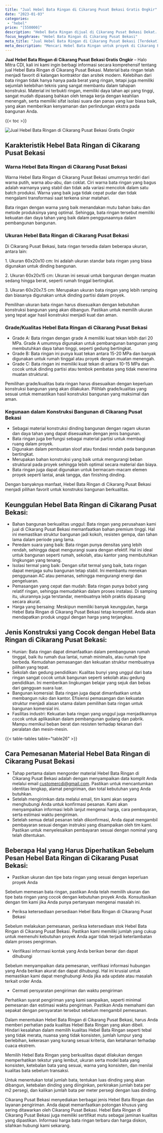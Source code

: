 ```yaml
---
title: "Jual Hebel Bata Ringan di Cikarang Pusat Bekasi Gratis Ongkir"
date: "2023-01-03"
categories:
 - "hebel"
price: "[550000]"
description: "Hebel Bata Ringan dijual di Cikarang Pusat Bekasi Dekat. Hebel Bata Ringan ini sering dipakai dalam proyek pembangunan sebagai bahan bangunan yang tahan lama dan berkualitas. Kontak kami untuk mendapatkan informasi lebih lanjut."
focus_keyphrase: "Hebel Bata Ringan di Cikarang Pusat Bekasi"
meta_title: "Jual Hebel Bata Ringan di Cikarang Pusat Bekasi [Terdekat] - CDI"
meta_description: "Mencari Hebel Bata Ringan untuk proyek di Cikarang Pusat Bekasi? Kami memiliki Hebel Bata Ringan berkualitas untuk bahan bangunan dinding. Raih penawaran terbaik sekarang."
---
```


**Jual Hebel Bata Ringan di Cikarang Pusat Bekasi Gratis Ongkir** – Halo Mitra CDI, kali ini kami ingin berbagi informasi secara komprehensif tentang jual Hebel Bata Ringan di Cikarang Pusat Bekasi. Material bata ringan telah menjadi favorit di kalangan kontraktor dan arsitek modern. Kelebihan dari bata ringan tidak hanya hanya pada berat yang ringan, tetapi juga memiliki sejumlah kelebihan teknis yang sangat membantu dalam tahapan konstruksi. Material ini terbukti ringan, memiliki daya tahan api yang tinggi, sangat mudah dipasang bahkan oleh tenaga kerja dengan keahlian menengah, serta memiliki sifat isolasi suara dan panas yang luar biasa baik, yang akan memberikan kenyamanan dan perlindungan ekstra pada bangunan Anda.

{{< toc >}}

![Jual Hebel Bata Ringan di Cikarang Pusat Bekasi Gratis Ongkir](/images/hebel/hebel-bataringan-02.jpg)

## Karakteristik Hebel Bata Ringan di Cikarang Pusat Bekasi

### Warna Hebel Bata Ringan di Cikarang Pusat Bekasi

Warna Hebel Bata Ringan di Cikarang Pusat Bekasi umumnya terdiri dari warna putih, warna abu-abu, dan coklat. Ciri warna bata ringan yang bagus adalah warnanya yang stabil dan tidak ada variasi mencolok dalam satu batch produksi. Warna yang baik juga tidak cepat pudar dan tidak mengalami transformasi saat terkena sinar matahari.

Bata ringan dengan warna yang baik menandakan mutu bahan baku dan metode produksinya yang optimal. Sehingga, bata ringan tersebut memiliki kekuatan dan daya tahan yang baik dalam penggunaannya dalam pembangunan bangunan.

### Ukuran Hebel Bata Ringan di Cikarang Pusat Bekasi

Di Cikarang Pusat Bekasi, bata ringan tersedia dalam beberapa ukuran, antara lain:

1\. Ukuran 60x20x10 cm: Ini adalah ukuran standar bata ringan yang biasa digunakan untuk dinding bangunan.

2\. Ukuran 60x20x15 cm: Ukuran ini sesuai untuk bangunan dengan muatan sedang hingga berat, seperti rumah tinggal bertingkat.

3\. Ukuran 60x20x7.5 cm: Merupakan ukuran bata ringan yang lebih ramping dan biasanya digunakan untuk dinding partisi dalam proyek.

Pemilihan ukuran bata ringan harus disesuaikan dengan kebutuhan konstruksi bangunan yang akan dibangun. Pastikan untuk memilih ukuran yang tepat agar hasil konstruksi menjadi kuat dan aman.

### Grade/Kualitas Hebel Bata Ringan di Cikarang Pusat Bekasi

*   Grade A: Bata ringan dengan grade A memiliki kuat tekan lebih dari 20 MPa. Grade A umumnya digunakan untuk pembangunan bangunan yang membutuhkan daya tahan tinggi, seperti gedung bertingkat.
*   Grade B: Bata ringan ini punya kuat tekan antara 15-20 MPa dan banyak digunakan untuk rumah tinggal atau proyek dengan muatan menengah.
*   Grade C: Bata ringan ini memiliki kuat tekan di antara 10-15 MPa dan cocok untuk dinding partisi atau tembok pembatas yang tidak menerima muatan struktural.

Pemilihan grade/kualitas bata ringan harus disesuaikan dengan keperluan konstruksi bangunan yang akan dilakukan. Pilihlah grade/kualitas yang sesuai untuk memastikan hasil konstruksi bangunan yang maksimal dan aman.

### Kegunaan dalam Konstruksi Bangunan di Cikarang Pusat Bekasi

*   Sebagai material konstruksi dinding bangunan dengan ragam ukuran dan daya tahan yang dapat disesuaikan dengan jenis bangunan.
*   Bata ringan juga berfungsi sebagai material partisi untuk membagi ruang dalam proyek.
*   Digunakan dalam pembuatan sloof atau fondasi rendah pada bangunan bertingkat.
*   Merupakan bahan konstruksi yang baik untuk mengurangi beban struktural pada proyek sehingga lebih optimal secara material dan biaya.
*   Bata ringan juga dapat digunakan untuk bermacam-macam elemen proyek seperti lantai, anak tangga, dan finishing dinding.

Dengan banyaknya manfaat, Hebel Bata Ringan di Cikarang Pusat Bekasi menjadi pilihan favorit untuk konstruksi bangunan berkualitas.

## Keunggulan Hebel Bata Ringan di Cikarang Pusat Bekasi:

*   Bahan bangunan berkualitas unggul: Bata ringan yang perusahaan kami jual di Cikarang Pusat Bekasi memanfaatkan bahan premium tinggi. Hal ini memastikan struktur bangunan jadi kokoh, resisten gempa, dan tahan lama dalam periode yang lama.
*   Peredam suara yang baik: Bata ringan punya densitas yang lebih rendah, sehingga dapat mengurangi suara dengan efektif. Hal ini ideal untuk bangunan seperti rumah, sekolah, atau kantor yang membutuhkan lingkungan yang tenang.
*   Isolasi termal yang baik: Dengan sifat termal yang baik, bata ringan dapat menjaga suhu bangunan tetap stabil. Ini membantu menekan penggunaan AC atau pemanas, sehingga mengurangi energi dan pengeluaran.
*   Pemasangan yang cepat dan mudah: Bata ringan punya bobot yang relatif ringan, sehingga memudahkan dalam proses instalasi. Di samping itu, ukurannya juga terstandar, membuatnya lebih praktis dipasang secara akurat.
*   Harga yang bersaing: Meskipun memiliki banyak keunggulan, harga Hebel Bata Ringan di Cikarang Pusat Bekasi tetap kompetitif. Anda akan mendapatkan produk unggul dengan harga yang terjangkau.

## Jenis Konstruksi yang Cocok dengan Hebel Bata Ringan di Cikarang Pusat Bekasi:

*   Hunian: Bata ringan dapat dimanfaatkan dalam pembangunan rumah tinggal, baik itu rumah dua lantai, rumah minimalis, atau rumah tipe berbeda. Kemudahan pemasangan dan kekuatan struktur membuatnya pilihan yang tepat.
*   Sekolah dan gedung pendidikan: Kualitas bunyi yang unggul dari bata ringan sangat cocok untuk bangunan seperti sekolah atau gedung pendidikan. Ini memberikan lingkungan belajar yang sejuk dan bebas dari gangguan suara luar.
*   Bangunan komersial: Bata ringan juga dapat dimanfaatkan untuk membangun ruko dan kantor. Efisiensi pemasangan dan kekuatan struktur menjadi alasan utama dalam pemilihan bata ringan untuk bangunan komersial ini.
*   Fasilitas industri: Kekuatan bata ringan yang unggul juga menjadikannya cocok untuk aplikasikan dalam pembangunan gudang dan pabrik. Mampu memikul beban berat dan resisten terhadap tekanan dari peralatan dan mesin-mesin.

{{< table-tables table="table26" >}}

## Cara Pemesanan Material Hebel Bata Ringan di Cikarang Pusat Bekasi

*   Tahap pertama dalam mengorder material Hebel Bata Ringan di Cikarang Pusat Bekasi adalah dengan menyampaikan data komplit Anda melalui email customercdi@gmail.com. Pastikan untuk mencantumkan identitas lengkap, alamat pengiriman, dan total kebutuhan yang Anda butuhkan.
*   Setelah mengirimkan data melalui email, tim kami akan segera menghubungi Anda untuk konfirmasi pesanan. Kami akan menyampaikan informasi lebih lanjut mengenai harga, cara pembayaran, serta estimasi waktu pengiriman.
*   Setelah semua detail pesanan telah dikonfirmasi, Anda dapat mengambil pembayaran sesuai dengan instruksi yang disampaikan oleh tim kami. Pastikan untuk menyelesaikan pembayaran sesuai dengan nominal yang telah ditentukan.

## Beberapa Hal yang Harus Diperhatikan Sebelum Pesan Hebel Bata Ringan di Cikarang Pusat Bekasi:

*   Pastikan ukuran dan tipe bata ringan yang sesuai dengan keperluan proyek Anda

Sebelum memesan bata ringan, pastikan Anda telah memilih ukuran dan tipe bata ringan yang cocok dengan kebutuhan proyek Anda. Konsultasikan dengan tim kami jika Anda punya pertanyaan mengenai masalah ini.
*   Periksa ketersediaan persediaan Hebel Bata Ringan di Cikarang Pusat Bekasi

Sebelum melakukan pemesanan, periksa ketersediaan stok Hebel Bata Ringan di Cikarang Pusat Bekasi. Pastikan kami memiliki jumlah yang cukup untuk memenuhi kebutuhan proyek Anda agar tidak terjadi keterlambatan dalam proses pengiriman.
*   Verifikasi informasi kontak yang Anda berikan benar dan dapat dihubungi

Sebelum menyampaikan data pemesanan, verifikasi informasi hubungan yang Anda berikan akurat dan dapat dihubungi. Hal ini krusial untuk memastikan kami dapat menghubungi Anda jika ada update atau masalah terkait order Anda.
*   Cermati persyaratan pengiriman dan waktu pengiriman

Perhatikan syarat pengiriman yang kami sampaikan, seperti minimal pemesanan dan estimasi waktu pengiriman. Pastikan Anda memahami dan sepakat dengan persyaratan tersebut sebelum mengambil pemesanan.

Dalam menentukan Hebel Bata Ringan di Cikarang Pusat Bekasi, harus Anda memberi perhatian pada kualitas Hebel Bata Ringan yang akan dibeli. Hindari kesalahan dalam memilih kualitas Hebel Bata Ringan seperti tebal yang tidak merata, nuansa yang tidak konsisten, jumlah lumpur yang berlebihan, kekerasan yang kurang sesuai kriteria, dan ketahanan terhadap cuaca ekstrem.

Memilih Hebel Bata Ringan yang berkualitas dapat dilakukan dengan memperhatikan tekstur yang lembut, ukuran serta model bata yang konsisten, ketebalan bata yang sesuai, warna yang konsisten, dan menilai kualitas bata sebelum transaksi.

Untuk menentukan total jumlah bata, tentukan luas dinding yang akan dibangun, ketebalan dinding yang diinginkan, perkirakan jumlah bata per m2 persegi, dan kalikan jumlah bata per meter persegi dengan luas dinding.

Cikarang Pusat Bekasi menyediakan berbagai jenis Hebel Bata Ringan dan layanan pengiriman. Anda dapat memanfaatkan potongan khusus yang sering ditawarkan oleh Cikarang Pusat Bekasi. Hebel Bata Ringan di Cikarang Pusat Bekasi juga memiliki sertifikat mutu sebagai jaminan kualitas yang dipastikan. Informasi harga bata ringan terbaru dan harga diskon, silahkan hubungi kami sekarang.